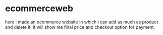# ecommerceweb

here i made an ecommerce website in which i can add as much as product and delete it, it will show me final price and checkout option for payment.
